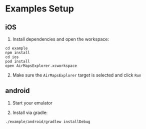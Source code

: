 # Examples Setup

## iOS

1. Install dependencies and open the workspace:

```
cd example
npm install
cd ios
pod install
open AirMapsExplorer.xcworkspace
```

2. Make sure the `AirMapsExplorer` target is selected and click `Run`

## android

1. Start your emulator

2. Install via gradle:

```
./example/android/gradlew installDebug
```
